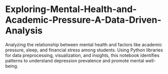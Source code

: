 # Exploring-Mental-Health-and-Academic-Pressure-A-Data-Driven-Analysis
Analyzing the relationship between mental health and factors like academic pressure, sleep, and financial stress among students. Using Python libraries for data preprocessing, visualization, and insights, this notebook identifies patterns to understand depression prevalence and promote mental well-being.
